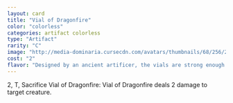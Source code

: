 ```yaml
---
layout: card
title: "Vial of Dragonfire"
color: "colorless"
categories: artifact colorless
type: "Artifact"
rarity: "C"
image: "http://media-dominaria.cursecdn.com/avatars/thumbnails/68/256/200/283/635617166333953432.png"
cost: "2"
flavor: "Designed by an ancient artificer, the vials are strong enough to hold the very breath of a dragonâ€”until it&#x27;s needed."
---
```


<span class="tip mana-icon mana-colorless-02" title="2 Colorless Mana">2</span>, <span class="tip mana-icon mana-t" title="Tap">T</span>, Sacrifice Vial of Dragonfire: Vial of Dragonfire deals 2 damage to target creature.
